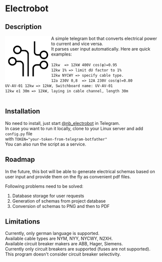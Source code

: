 # Electrobot
## Description

<img align="left" width="150" height="150" src="images/logo.png">

A simple telegram bot that converts electrical power to current and vice versa.
<br>It parses user input automatically. Here are quick examples:
<br>
<br>```12kw  => 12kW 400V cos(φ)=0.95```
<br>```12kw 1% => limit dU factor to 1%```
<br>```12kw NYCWY => specify cable type.```
<br>```12a 230V 0,8  => 12A 230V cos(φ)=0.80```
<br>```UV-AV-01 12kw => 12kW, Switchboard name: UV-AV-01```
<br>```12kw e1 30m => 12kW, laying in cable channel, length 30m```
<br>
<br>
## Installation

No need to install, just start [@nb_electrobot](https://t.me/nb_electrobot) in Telegram.
<br>In case you want to run it locally, clone to your Linux server and add ```config.py``` file 
<br>with ```TOKEN="your-token-from-telegram-botfather"```
<br>You can also run the script as a service.

## Roadmap

In the future, this bot will be able to generate electrical schemas based on user input and provide them on the fly as convenient pdf files.

Following problems need to be solved:
1. Database storage for user requests
2. Generation of schemas from project database
3. Conversion of schemas to PNG and then to PDF

## Limitations

Currently, only german language is supported.
<br>Available cable types are NYM, NYY, NYCWY, N2XH.
<br>Available circuit breaker makers are ABB, Hager, Siemens.
<br>Currently only circuit breakers are supported (fuses are not supported).
<br>This program doesn't consider circuit breaker selectivity.

